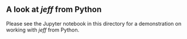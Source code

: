 ## A look at *jeff* from Python

Please see the Jupyter notebook in this directory for a demonstration on working with *jeff*
from Python.
